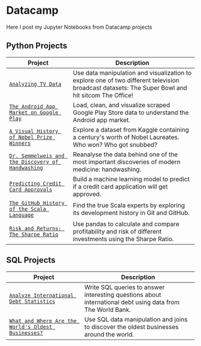 # Datacamp

Here I post my Jupyter Notebooks from Datacamp projects

## Python Projects
| Project | Description |
| --- | --- |
| [`Analyzing TV Data`](https://github.com/pabloleites/datacamp/blob/master/Analyzing%20TV%20Data/notebook.ipynb) | Use data manipulation and visualization to explore one of two different television broadcast datasets: The Super Bowl and hit sitcom The Office! |
| [`The Android App Market on Google Play`](https://github.com/pabloleites/datacamp/blob/master/The%20Android%20App%20Market%20on%20Google%20Play/notebook.ipynb) | Load, clean, and visualize scraped Google Play Store data to understand the Android app market. |
| [`A Visual History of Nobel Prize Winners`](https://github.com/pabloleites/datacamp/blob/master/A%20Visual%20History%20of%20Nobel%20Prize%20Winners/notebook.ipynb) | Explore a dataset from Kaggle containing a century's worth of Nobel Laureates. Who won? Who got snubbed? |
| [`Dr. Semmelweis and the Discovery of Handwashing`](https://github.com/pabloleites/datacamp/blob/master/Dr.%20Semmelweis%20and%20the%20Discovery%20of%20Handwashing/notebook.ipynb) | Reanalyse the data behind one of the most important discoveries of modern medicine: handwashing. |
| [`Predicting Credit Card Approvals`](https://github.com/pabloleites/datacamp/blob/master/Predicting%20Credit%20Card%20Approvals/notebook.ipynb) | Build a machine learning model to predict if a credit card application will get approved. |
| [`The GitHub History of the Scala Language`](https://github.com/pabloleites/datacamp/blob/master/The%20GitHub%20History%20of%20the%20Scala%20Language/notebook.ipynb) | Find the true Scala experts by exploring its development history in Git and GitHub. |
| [`Risk and Returns: The Sharpe Ratio`](https://github.com/pabloleites/datacamp/blob/master/Risk%20and%20Returns%20The%20Sharpe%20Ratio/notebook.ipynb) | Use pandas to calculate and compare profitability and risk of different investments using the Sharpe Ratio. |

## SQL Projects
| Project | Description |
| --- | --- |
| [`Analyze International Debt Statistics`](https://github.com/pabloleites/datacamp/blob/master/Analyze%20International%20Debt%20Statistics/notebook.ipynb) | Write SQL queries to answer interesting questions about international debt using data from The World Bank.|
| [`What and Where Are the World's Oldest Businesses?`](https://github.com/pabloleites/datacamp/blob/master/What%20and%20Where%20Are%20the%20World's%20Oldest%20Businesses/notebook.ipynb) | Use SQL data manipulation and joins to discover the oldest businesses around the world.|
